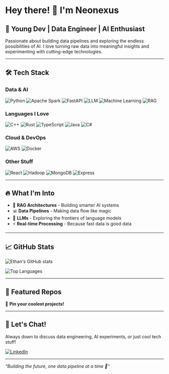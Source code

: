 # Hey there! 👋 I'm Neonexus

## 🚀 Young Dev | Data Engineer | AI Enthusiast

Passionate about building data pipelines and exploring the endless possibilities of AI. I love turning raw data into meaningful insights and experimenting with cutting-edge technologies.

---

## 🛠️ Tech Stack

### **Data & AI**
![Python](https://img.shields.io/badge/Python-3776AB?style=for-the-badge&logo=python&logoColor=white)
![Apache Spark](https://img.shields.io/badge/Apache%20Spark-E25A1C?style=for-the-badge&logo=apache-spark&logoColor=white)
![FastAPI](https://img.shields.io/badge/FastAPI-009688?style=for-the-badge&logo=fastapi&logoColor=white)
![LLM](https://img.shields.io/badge/LLM-4B8BBE?style=for-the-badge&logo=brain&logoColor=white)
![Machine Learning](https://img.shields.io/badge/Machine%20Learning-FF6F00?style=for-the-badge&logo=tensorflow&logoColor=white)
![RAG](https://img.shields.io/badge/RAG-FF6B6B?style=for-the-badge&logo=robot&logoColor=white)

### **Languages I Love**
![C++](https://img.shields.io/badge/C++-00599C?style=for-the-badge&logo=cplusplus&logoColor=white)
![Rust](https://img.shields.io/badge/Rust-000000?style=for-the-badge&logo=rust&logoColor=white)
![TypeScript](https://img.shields.io/badge/TypeScript-3178C6?style=for-the-badge&logo=typescript&logoColor=white)
![Java](https://img.shields.io/badge/Java-ED8B00?style=for-the-badge&logo=java&logoColor=white)
![C#](https://img.shields.io/badge/C%23-239120?style=for-the-badge&logo=c-sharp&logoColor=white)

### **Cloud & DevOps**
![AWS](https://img.shields.io/badge/AWS-232F3E?style=for-the-badge&logo=amazon-aws&logoColor=white)
![Docker](https://img.shields.io/badge/Docker-2496ED?style=for-the-badge&logo=docker&logoColor=white)

### Other Stuff

![React](https://img.shields.io/badge/React-61DAFB?style=for-the-badge&logo=react&logoColor=black)
![Hadoop](https://img.shields.io/badge/Hadoop-66CCFF?style=for-the-badge&logo=apache-hadoop&logoColor=black)
![MongoDB](https://img.shields.io/badge/MongoDB-47A248?style=for-the-badge&logo=mongodb&logoColor=white)
![Express](https://img.shields.io/badge/Express-000000?style=for-the-badge&logo=express&logoColor=white)

---

## 🔥 What I'm Into

- 🤖 **RAG Architectures** - Building smarter AI systems
- 📊 **Data Pipelines** - Making data flow like magic
- 🧠 **LLMs** - Exploring the frontiers of language models
- ⚡ **Real-time Processing** - Because fast data is good data

---

## 📈 GitHub Stats

![Ethan's GitHub stats](https://github-readme-stats.vercel.app/api?username=Neonexus45&show_icons=true&theme=radical&count_private=true)

![Top Languages](https://github-readme-stats.vercel.app/api/top-langs/?username=Neonexus45&layout=compact&theme=radical)

---

## 🌟 Featured Repos

<!-- Add your best repositories here -->
📌 **Pin your coolest projects!**

---

## 💬 Let's Chat!

Always down to discuss data engineering, AI experiments, or just cool tech stuff!

[![LinkedIn](https://img.shields.io/badge/LinkedIn-0077B5?style=for-the-badge&logo=linkedin&logoColor=white)](https://www.linkedin.com/in/ethan-tomaso-4b67a7209/)

---

*"Building the future, one data pipeline at a time 🚀"*
